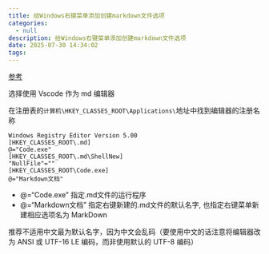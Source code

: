 ```yaml
---
title: 给Windows右键菜单添加创建markdown文件选项
categories:
  - null
description: 给Windows右键菜单添加创建markdown文件选项
date: 2025-07-30 14:34:02
tags:
---
```


[参考](https://blog.csdn.net/qq_43564374/article/details/109471694)



选择使用 Vscode 作为 md 编辑器  

在注册表的`计算机\HKEY_CLASSES_ROOT\Applications\`地址中找到编辑器的注册名称  

```reg
Windows Registry Editor Version 5.00
[HKEY_CLASSES_ROOT\.md]
@="Code.exe"
[HKEY_CLASSES_ROOT\.md\ShellNew]
"NullFile"=""
[HKEY_CLASSES_ROOT\Code.exe]
@="Markdown文档"
```

- @=“Code.exe” 指定.md文件的运行程序
- @=“Markdown文档” 指定右键新建的.md文件的默认名字, 也指定右键菜单新建相应选项名为 MarkDown

推荐不适用中文最为默认名字，因为中文会乱码（要使用中文的话注意将编辑器改为 ANSI 或 UTF-16 LE 编码，而非使用默认的 UTF-8 编码）  